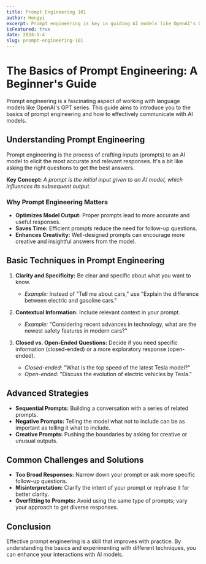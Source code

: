```yaml
---
title: Prompt Engineering 101
author: Hongyi
excerpt: Prompt engineering is key in guiding AI models like OpenAI's GPT to generate relevant responses. Here we provide a brief introduction to it.
isFeatured: true
date: 2024-1-4
slug: prompt-engineering-101
---
```


# The Basics of Prompt Engineering: A Beginner's Guide

Prompt engineering is a fascinating aspect of working with language models like OpenAI's GPT series. This guide aims to introduce you to the basics of prompt engineering and how to effectively communicate with AI models.

## Understanding Prompt Engineering

Prompt engineering is the process of crafting inputs (prompts) to an AI model to elicit the most accurate and relevant responses. It's a bit like asking the right questions to get the best answers.

**Key Concept:** _A prompt is the initial input given to an AI model, which influences its subsequent output._

### Why Prompt Engineering Matters

- **Optimizes Model Output:** Proper prompts lead to more accurate and useful responses.
- **Saves Time:** Efficient prompts reduce the need for follow-up questions.
- **Enhances Creativity:** Well-designed prompts can encourage more creative and insightful answers from the model.

## Basic Techniques in Prompt Engineering

1. **Clarity and Specificity:** Be clear and specific about what you want to know.

   - _Example:_ Instead of "Tell me about cars," use "Explain the difference between electric and gasoline cars."

2. **Contextual Information:** Include relevant context in your prompt.

   - _Example:_ "Considering recent advances in technology, what are the newest safety features in modern cars?"

3. **Closed vs. Open-Ended Questions:** Decide if you need specific information (closed-ended) or a more exploratory response (open-ended).
   - _Closed-ended:_ "What is the top speed of the latest Tesla model?"
   - _Open-ended:_ "Discuss the evolution of electric vehicles by Tesla."

## Advanced Strategies

- **Sequential Prompts:** Building a conversation with a series of related prompts.
- **Negative Prompts:** Telling the model what not to include can be as important as telling it what to include.
- **Creative Prompts:** Pushing the boundaries by asking for creative or unusual outputs.

## Common Challenges and Solutions

- **Too Broad Responses:** Narrow down your prompt or ask more specific follow-up questions.
- **Misinterpretation:** Clarify the intent of your prompt or rephrase it for better clarity.
- **Overfitting to Prompts:** Avoid using the same type of prompts; vary your approach to get diverse responses.

## Conclusion

Effective prompt engineering is a skill that improves with practice. By understanding the basics and experimenting with different techniques, you can enhance your interactions with AI models.
